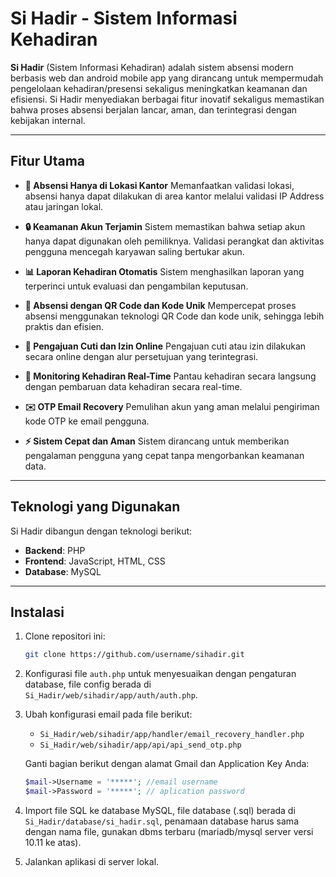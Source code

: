 # Si Hadir - Sistem Informasi Kehadiran

**Si Hadir** (Sistem Informasi Kehadiran) adalah sistem absensi modern berbasis web dan android mobile app yang dirancang untuk mempermudah pengelolaan kehadiran/presensi sekaligus meningkatkan keamanan dan efisiensi. Si Hadir menyediakan berbagai fitur inovatif sekaligus memastikan bahwa proses absensi berjalan lancar, aman, dan terintegrasi dengan kebijakan internal.

---

## Fitur Utama

- **📍 Absensi Hanya di Lokasi Kantor**
    Memanfaatkan validasi lokasi, absensi hanya dapat dilakukan di area kantor  melalui validasi IP Address atau jaringan lokal.

- **🔒 Keamanan Akun Terjamin**
    Sistem memastikan bahwa setiap akun hanya dapat digunakan oleh pemiliknya. Validasi perangkat dan aktivitas pengguna mencegah karyawan saling bertukar akun.

- **📊 Laporan Kehadiran Otomatis**
    Sistem menghasilkan laporan yang terperinci untuk evaluasi dan pengambilan keputusan.

- **📱 Absensi dengan QR Code dan Kode Unik**
    Mempercepat proses absensi menggunakan teknologi QR Code dan kode unik, sehingga lebih praktis dan efisien.

- **📑 Pengajuan Cuti dan Izin Online**
    Pengajuan cuti atau izin dilakukan secara online dengan alur persetujuan yang terintegrasi.

- **👀 Monitoring Kehadiran Real-Time**
    Pantau kehadiran secara langsung dengan pembaruan data kehadiran secara real-time.

- **✉️ OTP Email Recovery**
    Pemulihan akun yang aman melalui pengiriman kode OTP ke email pengguna.

- **⚡ Sistem Cepat dan Aman**
    Sistem dirancang untuk memberikan pengalaman pengguna yang cepat tanpa mengorbankan keamanan data.

---

## Teknologi yang Digunakan

Si Hadir dibangun dengan teknologi berikut:
- **Backend**: PHP
- **Frontend**: JavaScript, HTML, CSS
- **Database**: MySQL

---
## Instalasi

1. Clone repositori ini:
   ```bash
   git clone https://github.com/username/sihadir.git
   ```
2. Konfigurasi file `auth.php` untuk menyesuaikan dengan pengaturan database, file config berada di `Si_Hadir/web/sihadir/app/auth/auth.php`.
3. Ubah konfigurasi email pada file berikut:
   - `Si_Hadir/web/sihadir/app/handler/email_recovery_handler.php`
   - `Si_Hadir/web/sihadir/app/api/api_send_otp.php`

   Ganti bagian berikut dengan alamat Gmail dan Application Key Anda:
   ```php
   $mail->Username = '*****'; //email username
   $mail->Password = '*****'; // aplication password
   ```

4. Import file SQL ke database MySQL, file database (.sql) berada di `Si_Hadir/database/si_hadir.sql`, penamaan database harus sama dengan nama file, gunakan dbms terbaru (mariadb/mysql server versi 10.11 ke atas).
5. Jalankan aplikasi di server lokal.
